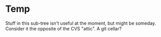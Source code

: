 # Temp

Stuff in this sub-tree isn't useful at the moment, but might be
someday.  Consider it the opposite of the CVS "attic".  A git
cellar?
